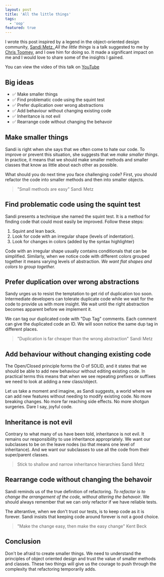 ```yaml
---
layout: post
title: 'All the little things'
tags:
  - 'oop'
featured: true
---
```


I wrote this post inspired by a legend in the object-oriented design community, 
<a href="https://sandimetz.com/about" target="_blank" rel="noreferrer noopener">
  Sandi Metz.
</a>
<em>All the little things</em> is a talk suggested to me by
<a href="https://ctoomey.com/" target="_blank" rel="noreferrer noopener">Chris Toomey</a>,
and I owe him for doing so. It made a significant impact on me and I would love to share
some of the insights I gained.

<!-- more -->

You can view the video of this talk on
<a href="https://www.youtube.com/watch?v=8bZh5LMaSmE" target="_blank" rel="noreferrer noopener">
  YouTube
</a>

## Big ideas

- ✅ Make smaller things
- ✅ Find problematic code using the squint test
- ✅ Prefer duplication over wrong abstractions
- ✅ Add behaviour without changing existing code
- ✅ Inheritance is not evil
- ✅ Rearrange code without changing the behavoir

## Make smaller things

Sandi is right when she says that we often come to hate our code. To improve or prevent
this situation, she suggests that we <em>make smaller things</em>. In practice, it means
that we should make smaller methods and smaller classes that know as little about each
other as possible.

What should you do next time you face challenging code? First, you should refactor the code
into smaller methods and then into smaller objects.

> "Small methods are easy" <span>Sandi Metz</span>

## Find problematic code using the squint test

Sandi presents a technique she named the squint test. It is a method for finding code
that could most easily be improved. Follow these steps:
1. Squint and lean back.
2. Look for code with an irregular shape (levels of indentation).
3. Look for changes in colors (added by  the syntax highlighter)

Code with an irregular shape usually contains conditionals that can be simplified.
Similarly, when we notice code with different colors grouped together it means varying
levels of abstraction. <em>We want flat shapes and colors to group together.</em>

## Prefer duplication over wrong abstractions

Sandy urges us to resist the temptation to get rid of duplication too soon. Intermediate
developers can tolerate duplicate code while we wait for the code to provide us with more
insight. We wait until the right abstraction becomes apparent before we implement it.

We can tag our duplicated code with "Dup Tag" comments. Each comment can give the
duplicated code an ID. We will soon notice the same dup tag in different places.

> "Duplication is far cheaper than the wrong abstraction" <span>Sandi Metz</span>

## Add behaviour without changing existing code

The Open/Closed principle forms the O of SOLID, and it states that we should be able to
add new behaviour without editing existing code. In practical terms this means that when
we see repeating prefixes or suffixes we need to look at adding a new class/object.

Let us take a moment and imagine, as Sandi suggests, a world where we can add new features
without needing to modify existing code. No more breaking changes. No more far reaching
side effects. No more shotgun surgeries. Dare I say, joyful code.

## Inheritance is not evil

Contrary to what many of us have been told, inheritance is not evil. It remains our 
responsibility to use inheritance appropriately. We want our subclasses to be on the leave nodes
(so that means one level of inheritance). And we want our subclasses to use all the code
from their super/parent classes.

> Stick to shallow and narrow inheritance hierarchies <span>Sandi Metz</span>

## Rearrange code without changing the behavoir

Sandi reminds us of the true definition of refactoring. <em>To refactor is to change the
arrangement of the code, without altering the behavoir</em>. We should always remember
that we can only refactor if we have reliable tests.

The alterantive, when we don't trust our tests, is to keep code as it is forever. Sandi
insists that keeping code around forever is not a good choice.

> "Make the change easy, then make the easy change" <span>Kent Beck</span>

## Conclusion
Don't be afraid to create smaller things. We need to understand the principles of object
oriented design and trust the value of smaller methods and classes. These two things will
give us the courage to push through the complexity that refactoring temporarily adds.
